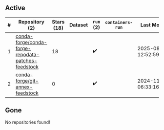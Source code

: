 ## Active
| # | Repository (2) | Stars (18) | Dataset | `run` (2) | `containers-run` | Last Modified |
| --- | --- | --- | --- | --- | --- | --- |
| 1 | [conda-forge/conda-forge-repodata-patches-feedstock](https://github.com/conda-forge/conda-forge-repodata-patches-feedstock) | 18 |  | :heavy_check_mark: |  | 2025-08-22 12:52:59+00:00 |
| 2 | [conda-forge/git-annex-feedstock](https://github.com/conda-forge/git-annex-feedstock) | 0 |  | :heavy_check_mark: |  | 2024-11-06 06:33:16+00:00 |

## Gone
No repositories found!
